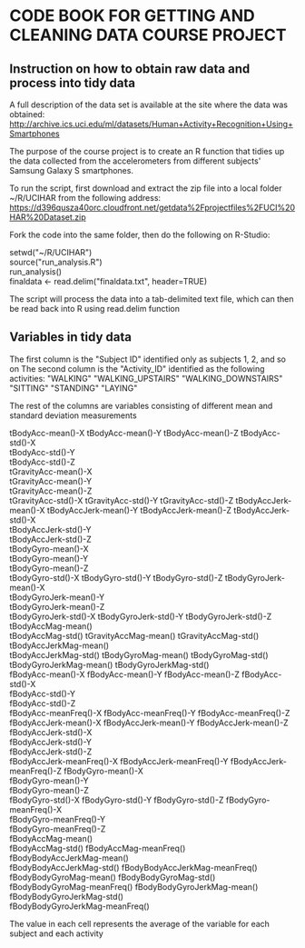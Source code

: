 # CODE BOOK FOR GETTING AND CLEANING DATA COURSE PROJECT

## Instruction on how to obtain raw data and process into tidy data

A full description of the data set is available at the site where the data was obtained: 
http://archive.ics.uci.edu/ml/datasets/Human+Activity+Recognition+Using+Smartphones 

The purpose of the course project is to create an R function that tidies up the data collected from the accelerometers from different subjects' Samsung Galaxy S smartphones.

To run the script, first download and extract the zip file into a local folder ~/R/UCIHAR from the following address: https://d396qusza40orc.cloudfront.net/getdata%2Fprojectfiles%2FUCI%20HAR%20Dataset.zip

Fork the code into the same folder, then do the following on R-Studio:

setwd("~/R/UCIHAR")   
source("run_analysis.R")  
run_analysis()  
finaldata <- read.delim("finaldata.txt", header=TRUE)

The script will process the data into a tab-delimited text file, which can then be read back into R using read.delim function

## Variables in tidy data

The first column is the "Subject ID" identified only as subjects 1, 2, and so on
The second column is the "Activity_ID" identified as the following activities:
"WALKING"
"WALKING_UPSTAIRS"
"WALKING_DOWNSTAIRS"
"SITTING"
"STANDING"
"LAYING"

The rest of the columns are variables consisting of different mean and standard deviation measurements

tBodyAcc-mean()-X 
tBodyAcc-mean()-Y 
tBodyAcc-mean()-Z 
tBodyAcc-std()-X  
tBodyAcc-std()-Y  
tBodyAcc-std()-Z  
tGravityAcc-mean()-X  
tGravityAcc-mean()-Y  
tGravityAcc-mean()-Z  
tGravityAcc-std()-X 
tGravityAcc-std()-Y 
tGravityAcc-std()-Z 
tBodyAccJerk-mean()-X 
tBodyAccJerk-mean()-Y 
tBodyAccJerk-mean()-Z 
tBodyAccJerk-std()-X  
tBodyAccJerk-std()-Y  
tBodyAccJerk-std()-Z  
tBodyGyro-mean()-X  
tBodyGyro-mean()-Y  
tBodyGyro-mean()-Z  
tBodyGyro-std()-X 
tBodyGyro-std()-Y 
tBodyGyro-std()-Z 
tBodyGyroJerk-mean()-X  
tBodyGyroJerk-mean()-Y  
tBodyGyroJerk-mean()-Z  
tBodyGyroJerk-std()-X 
tBodyGyroJerk-std()-Y 
tBodyGyroJerk-std()-Z 
tBodyAccMag-mean()  
tBodyAccMag-std() 
tGravityAccMag-mean() 
tGravityAccMag-std()  
tBodyAccJerkMag-mean()  
tBodyAccJerkMag-std() 
tBodyGyroMag-mean() 
tBodyGyroMag-std()  
tBodyGyroJerkMag-mean() 
tBodyGyroJerkMag-std()  
fBodyAcc-mean()-X 
fBodyAcc-mean()-Y 
fBodyAcc-mean()-Z 
fBodyAcc-std()-X  
fBodyAcc-std()-Y  
fBodyAcc-std()-Z  
fBodyAcc-meanFreq()-X 
fBodyAcc-meanFreq()-Y 
fBodyAcc-meanFreq()-Z 
fBodyAccJerk-mean()-X 
fBodyAccJerk-mean()-Y 
fBodyAccJerk-mean()-Z 
fBodyAccJerk-std()-X  
fBodyAccJerk-std()-Y  
fBodyAccJerk-std()-Z  
fBodyAccJerk-meanFreq()-X 
fBodyAccJerk-meanFreq()-Y 
fBodyAccJerk-meanFreq()-Z 
fBodyGyro-mean()-X  
fBodyGyro-mean()-Y  
fBodyGyro-mean()-Z  
fBodyGyro-std()-X 
fBodyGyro-std()-Y 
fBodyGyro-std()-Z 
fBodyGyro-meanFreq()-X  
fBodyGyro-meanFreq()-Y  
fBodyGyro-meanFreq()-Z  
fBodyAccMag-mean()  
fBodyAccMag-std() 
fBodyAccMag-meanFreq()  
fBodyBodyAccJerkMag-mean()  
fBodyBodyAccJerkMag-std() 
fBodyBodyAccJerkMag-meanFreq()  
fBodyBodyGyroMag-mean() 
fBodyBodyGyroMag-std()  
fBodyBodyGyroMag-meanFreq() 
fBodyBodyGyroJerkMag-mean() 
fBodyBodyGyroJerkMag-std()  
fBodyBodyGyroJerkMag-meanFreq()

The value in each cell represents the average of the variable for each subject and each activity

